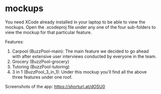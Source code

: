 # mockups
You need XCode already installed in your laptop to be able to view the mockups. Open the .xcodeproj file under any one of the four sub-folders to view the mockup for that particular feature.

Features:
1. Carpool (BuzzPool-main): The main feature we decided to go ahead with after extensive user interviews conducted by everyone in the team.
2. Grocery (BuzzPool-grocery)
3. Tutoring (BuzzPool-tutoring) 
4. 3 in 1 (BuzzPool_3_in_1): Under this mockup you'll find all the above three features under one roof.

Screenshots of the app: https://shorturl.at/dOSU0
